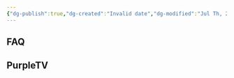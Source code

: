 ```yaml
---
{"dg-publish":true,"dg-created":"Invalid date","dg-modified":"Jul Th, 2023 1:47 am","permalink":"/android/twitch/","dgPassFrontmatter":true,"created":"Invalid date","updated":""}
---
```


## FAQ

## PurpleTV